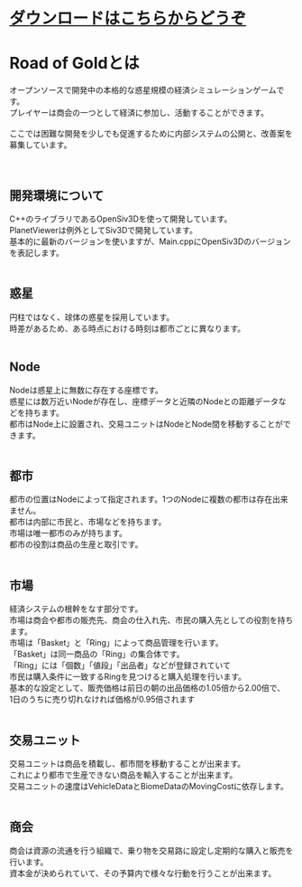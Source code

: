 # [ダウンロードはこちらからどうぞ](https://github.com/SKN-JP/Road_of_Gold/wiki/%E3%83%80%E3%82%A6%E3%83%B3%E3%83%AD%E3%83%BC%E3%83%89)
# Road of Goldとは
オープンソースで開発中の本格的な惑星規模の経済シミュレーションゲームです。<br>
プレイヤーは商会の一つとして経済に参加し、活動することができます。<br>
<br>
ここでは困難な開発を少しでも促進するために内部システムの公開と、改善案を募集しています。<br>
<br>
<br>
## 開発環境について
C++のライブラリであるOpenSiv3Dを使って開発しています。<br>
PlanetViewerは例外としてSiv3Dで開発しています。<br>
基本的に最新のバージョンを使いますが、Main.cppにOpenSiv3Dのバージョンを表記します。<br>
<br>
## 惑星
円柱ではなく、球体の惑星を採用しています。<br>
時差があるため、ある時点における時刻は都市ごとに異なります。<br>
<br>
## Node
Nodeは惑星上に無数に存在する座標です。<br>
惑星には数万近いNodeが存在し、座標データと近隣のNodeとの距離データなどを持ちます。<br>
都市はNode上に設置され、交易ユニットはNodeとNode間を移動することができます。<br>
<br>
## 都市
都市の位置はNodeによって指定されます。1つのNodeに複数の都市は存在出来ません。<br>
都市は内部に市民と、市場などを持ちます。<br>
市場は唯一都市のみが持ちます。<br>
都市の役割は商品の生産と取引です。<br>
<br>
## 市場
経済システムの根幹をなす部分です。<br>
市場は商会や都市の販売先、商会の仕入れ先、市民の購入先としての役割を持ちます。<br>
市場は「Basket」と「Ring」によって商品管理を行います。<br>
「Basket」は同一商品の「Ring」の集合体です。<br>
「Ring」には「個数」「値段」「出品者」などが登録されていて<br>
市民は購入条件に一致するRingを見つけると購入処理を行います。<br>
基本的な設定として、販売価格は前日の朝の出品価格の1.05倍から2.00倍で、<br>
1日のうちに売り切れなければ価格が0.95倍されます<br>
<br>
## 交易ユニット
交易ユニットは商品を積載し、都市間を移動することが出来ます。<br>
これにより都市で生産できない商品を輸入することが出来ます。<br>
交易ユニットの速度はVehicleDataとBiomeDataのMovingCostに依存します。<br>
<br>
## 商会
商会は資源の流通を行う組織で、乗り物を交易路に設定し定期的な購入と販売を行います。<br>
資本金が決められていて、その予算内で様々な行動を行うことが出来ます。<br>
